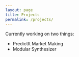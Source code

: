 ```yaml
---
layout: page
title: Projects
permalink: /projects/
---
```


Currently working on two things:

* PredictIt Market Making
* Modular Synthesizer
